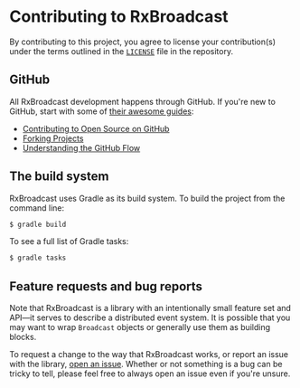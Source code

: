 Contributing to RxBroadcast
===========================

By contributing to this project, you agree to license your contribution(s) under the terms outlined in the [`LICENSE`](LICENSE.md) file in the repository.

GitHub
------

All RxBroadcast development happens through GitHub. If you're new to GitHub, start with some of [their awesome guides](https://guides.github.com):

- [Contributing to Open Source on GitHub](https://guides.github.com/activities/contributing-to-open-source/)
- [Forking Projects](https://guides.github.com/activities/forking/)
- [Understanding the GitHub Flow](https://guides.github.com/introduction/flow/)

The build system
----------------

RxBroadcast uses Gradle as its build system. To build the project from the command line:

```bash
$ gradle build
```

To see a full list of Gradle tasks:

```bash
$ gradle tasks
```

Feature requests and bug reports
--------------------------------

Note that RxBroadcast is a library with an intentionally small feature set and API—it serves to describe a distributed event system. It is possible that you may want to wrap `Broadcast` objects or generally use them as building blocks.

To request a change to the way that RxBroadcast works, or report an issue with the library, [open an issue](https://github.com/RxBroadcast/RxBroadcast/issues). Whether or not something is a bug can be tricky to tell, please feel free to always open an issue even if you're unsure.
